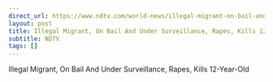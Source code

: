 ```yaml
---
direct_url: https://www.ndtv.com/world-news/illegal-migrant-on-bail-and-under-surveillance-rapes-and-kills-12-year-old-girl-5968317
layout: post
title: Illegal Migrant, On Bail And Under Surveillance, Rapes, Kills 12-Year-Old
subtitle: NDTV
tags: []
---
```


Illegal Migrant, On Bail And Under Surveillance, Rapes, Kills 12-Year-Old
